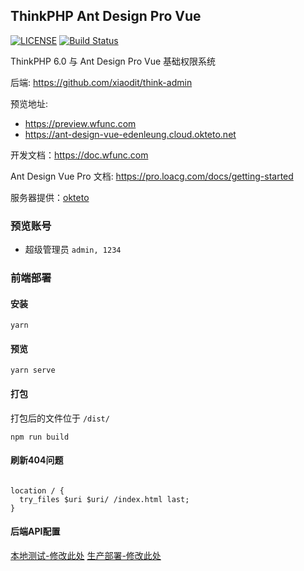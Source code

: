 ## ThinkPHP Ant Design Pro Vue

[![LICENSE](https://img.shields.io/badge/license-Anti%20996-blue.svg)](https://github.com/996icu/996.ICU/blob/master/LICENSE)
[![Build Status](https://travis-ci.org/edenleung/think-ant-vue.svg?branch=master)](https://travis-ci.org/edenleung/think-ant-vue)

ThinkPHP 6.0 与 Ant Design Pro Vue 基础权限系统  

后端: https://github.com/xiaodit/think-admin  

预览地址: 
 * https://preview.wfunc.com
 * https://ant-design-vue-edenleung.cloud.okteto.net
 
开发文档：https://doc.wfunc.com

Ant Design Vue Pro 文档: https://pro.loacg.com/docs/getting-started

服务器提供：[okteto](https://okteto.com)

### 预览账号
* 超级管理员 `admin, 1234`

### 前端部署
#### 安装
```
yarn
```
#### 预览
```
yarn serve
```
#### 打包
打包后的文件位于 `/dist/`
```
npm run build
```
#### 刷新404问题
```nginx

location / {
  try_files $uri $uri/ /index.html last;
}

```
#### 后端API配置
[本地测试-修改此处](https://github.com/edenleung/think-ant-vue/blob/master/.env.development#L3)
[生产部署-修改此处](https://github.com/edenleung/think-ant-vue/blob/master/.env.production#L3)
